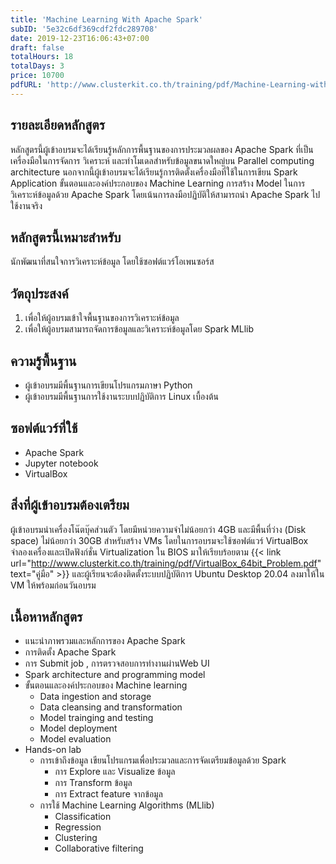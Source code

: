 ```yaml
---
title: 'Machine Learning With Apache Spark'
subID: '5e32c6df369cdf2fdc289708'
date: 2019-12-23T16:06:43+07:00
draft: false
totalHours: 18
totalDays: 3
price: 10700
pdfURL: 'http://www.clusterkit.co.th/training/pdf/Machine-Learning-with-Apache-Spark.pdf'
---
```


## รายละเอียดหลักสูตร

หลักสูตรนี้ผู้เข้าอบรมจะได้เรียนรู้หลักการพื้นฐานของการประมวลผลของ Apache Spark ที่เป็นเครื่องมือในการจัดการ วิเคราะห์ และทำโมเดลสำหรับข้อมูลขนาดใหญ่บน Parallel computing architecture นอกจากนี้ผู้เข้าอบรมจะได้เรียนรู้การติดตั้งเครื่องมือที่ใช้ในการเขียน Spark Application ขั้นตอนและองค์ประกอบของ Machine Learning การสร้าง Model ในการวิเคราะห์ข้อมูลด้วย Apache Spark โดยเน้นการลงมือปฏิบัติให้สามารถนำ Apache Spark  ไปใช้งานจริง 


## หลักสูตรนี้เหมาะสำหรับ

นักพัฒนาที่สนใจการวิเคราะห์ข้อมูล โดยใช้ซอฟต์แวร์โอเพนซอร์ส

## วัตถุประสงค์

1. เพื่อให้ผู้อบรมเข้าใจพื้นฐานของการวิเคราะห์ข้อมูล
2. เพื่อให้ผู้อบรมสามารถจัดการข้อมูลและวิเคราะห์ข้อมูลโดย Spark MLlib

## ความรู้พื้นฐาน

- ผู้เข้าอบรมมีพื้นฐานการเขียนโปรแกรมภาษา Python
- ผู้เข้าอบรมมีพื้นฐานการใช้งานระบบปฏิบัติการ Linux เบื้องต้น

## ซอฟต์แวร์ที่ใช้

- Apache Spark
- Jupyter notebook
- VirtualBox

## สิ่งที่ผู้เข้าอบรมต้องเตรียม

ผู้เข้าอบรมนำเครื่องโน๊ตบุ๊คส่วนตัว โดยมีหน่วยความจำไม่น้อยกว่า 4GB และมีพื้นที่ว่าง (Disk space) ไม่น้อยกว่า 30GB สำหรับสร้าง VMs โดยในการอบรมจะใช้ซอฟต์แวร์ VirtualBox จำลองเครื่องและเปิดฟังก์ชั่น Virtualization ใน BIOS มาให้เรียบร้อยตาม {{< link url="http://www.clusterkit.co.th/training/pdf/VirtualBox_64bit_Problem.pdf" text="คู่มือ" >}} และผู้เรียนจะต้องติดตั้งระบบปฏิบัติการ Ubuntu Desktop 20.04 ลงมาให้ใน VM ให้พร้อมก่อนวันอบรม 

## เนื้อหาหลักสูตร

- แนะนำภาพรวมและหลักการของ Apache Spark
- การติดตั้ง Apache Spark
- การ Submit job , การตรวจสอบการทำงานผ่านWeb UI
- Spark architecture and programming model
- ขั้นตอนและองค์ประกอบของ Machine learning
  - Data ingestion and storage
  - Data cleansing and transformation
  - Model trainging and testing
  - Model deployment
  - Model evaluation
- Hands-on lab
  - การเข้าถึงข้อมูล เขียนโปรแกรมเพื่อประมวลและการจัดเตรียมข้อมูลด้วย Spark
      - การ Explore และ Visualize ข้อมูล
      - การ Transform ข้อมูล
      - การ Extract feature จากข้อมูล
  - การใช้ Machine Learning Algorithms (MLlib)
      - Classification
      - Regression
      - Clustering
      - Collaborative filtering
